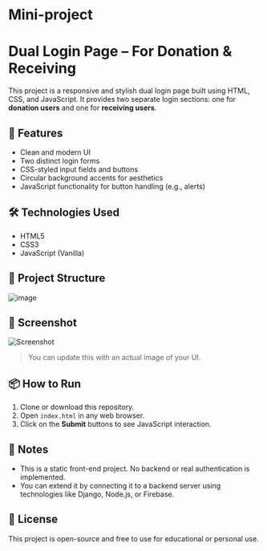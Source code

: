 # Mini-project

# Dual Login Page – For Donation & Receiving

This project is a responsive and stylish dual login page built using HTML, CSS, and JavaScript. It provides two separate login sections: one for **donation users** and one for **receiving users**.

## 🚀 Features

- Clean and modern UI
- Two distinct login forms
- CSS-styled input fields and buttons
- Circular background accents for aesthetics
- JavaScript functionality for button handling (e.g., alerts)

## 🛠️ Technologies Used

- HTML5
- CSS3
- JavaScript (Vanilla)

## 📁 Project Structure


![image](https://github.com/user-attachments/assets/a6141917-f6c9-4511-85b5-e4a1a66d0fb9)


## 📸 Screenshot

![Screenshot](./screenshot.png)  
> You can update this with an actual image of your UI.

## 📦 How to Run

1. Clone or download this repository.
2. Open `index.html` in any web browser.
3. Click on the **Submit** buttons to see JavaScript interaction.

## 📌 Notes

- This is a static front-end project. No backend or real authentication is implemented.
- You can extend it by connecting it to a backend server using technologies like Django, Node.js, or Firebase.

## 📄 License

This project is open-source and free to use for educational or personal use.
